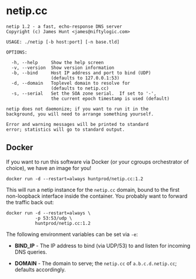 netip.cc
========

    netip 1.2 - a fast, echo-response DNS server
    Copyright (c) James Hunt <james@niftylogic.com>

    USAGE: ./netip [-b host:port] [-n base.tld]

    OPTIONS:

      -h, --help     Show the help screen
      -v, --version  Show version information
      -b, --bind     Host IP address and port to bind (UDP)
                     (defaults to 127.0.0.1:53)
      -d, --domain   Toplevel domain to resolve for
                     (defaults to netip.cc)
      -s, --serial   Set the SOA zone serial.  If set to '-',
                     the current epoch timestamp is used (default)

    netip does not daemonize; if you want to run it in the
    background, you will need to arrange something yourself.

    Error and warning messages will be printed to standard
    error; statistics will go to standard output.


Docker
------

If you want to run this software via Docker (or your cgroups
orchestrator of choice), we have an image for you!

    docker run -d --restart=always huntprod/netip.cc:1.2

This will run a netip instance for the `netip.cc` domain, bound to
the first non-loopback interface inside the container.  You
probably want to forward the traffic back out:

    docker run -d --restart=always \
               -p 53:53/udp \
               huntprod/netip.cc:1.2

The following environment variables can be set via `-e`:

- **BIND_IP** - The IP address to bind (via UDP/53) to and listen
  for incoming DNS queries.

- **DOMAIN** - The domain to serve; the `netip.cc` of
  `a.b.c.d.netip.cc`; defaults accordingly.
